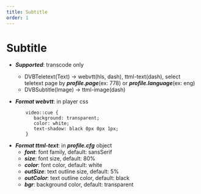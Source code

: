 ```yaml
---
title: Subtitle
order: 1
---
```


# Subtitle

- ***Supported***: transcode only
   + DVBTeletext(Text)  -> webvtt(hls, dash), ttml-text(dash), select teletext page by ***profile.page***(ex: 778) or ***profile.language***(ex: eng)
   + DVBSubtitle(Image) -> ttml-image(dash)
  
- ***Format webvtt***: in player css
```
       video::cue {
          background: transparent;
          color: white;
          text-shadow: black 0px 0px 1px;
       }
```
- ***Format ttml-text***: in ***profile.cfg*** object
     + ***font***: font family, default: sansSerif
     + ***size***: font size, default: 80%
     + ***color***: font color, default: white
     + ***outSize***: text outline size, default: 5%
     + ***outColor***: text outline color, default: black
     + ***bgr***: background color, default: transparent